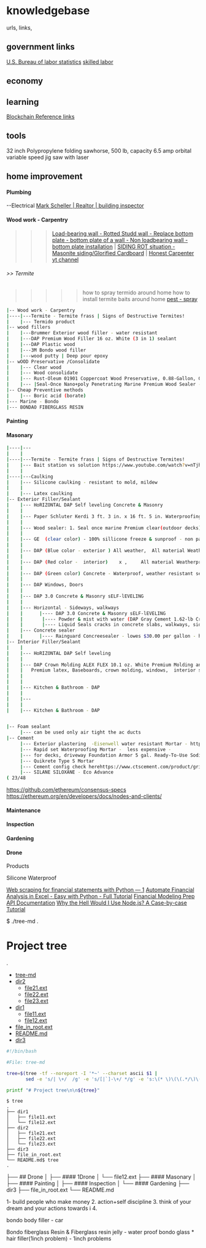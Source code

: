 # knowledgebase
urls, links, 

## government links

[U.S. Bureau of labor statistics](https://www.bls.gov/web/metro/laummtrk.htm)
[skilled labor](http://www.calapprenticeship.org/programs/inspectors_apprenticeship.php#:~:text=The%20training%20classes%20are%20academically,3%20%2D%204%20years%20to%20complete.)
## economy

## learning
[Blockchain Reference links](https://github.com/BlockchainDeveloper009/knowledgebase/blob/devbr/blockchain_reference_links)
## tools
32 inch Polypropylene folding sawhorse, 500 lb, capacity
6.5 amp orbital variable speed jig saw with laser
## home improvement

#### Plumbing
   --Electrical
[Mark Scheller | Realtor | building inspector](https://www.youtube.com/channel/UC2QSWhOG4CstKiOMy7h2MEQ)
#### Wood work - Carpentry
>>> [Load-bearing wall - Rotted Studd wall - Replace bottom plate - bottom plate of a wall - Non loadbearing wall - bottom plate installation]() |
>>> [SIDING ROT situation - Masonite siding/Glorified Cardboard]() |
>>> [Honest Carpenter yt channel](https://www.youtube.com/watch?v=ZvuEPVcLZcA)

###### >> Termite
>>>>> how to spray termido around home
>>>>> how to install termite baits around home
[pest - spray](https://www.youtube.com/watch?v=LsLkoFC6gKg)

```bash
|-- Wood work - Carpentry
|----|---Termite - Termite frass | Signs of Destructive Termites!
|    |--- Termido product
|-- wood fillers
|    |---Brummer Exterior wood filler - water resistant
|    |---DAP Premium Wood Filler 16 oz. White (3 in 1) sealant
|    |---DAP Plastic wood
|    |---3M Bondo wood filler
|    |---wood putty | Deep pour epoxy
|-- wOOD Preservative /Consolidate
|    |--- Clear wood
|    |--- Wood consolidate
|    |--- Rust-Oleum 01901 Coppercoat Wood Preservative, 0.88-Gallon, Green
|    |--- |Seal-Once Nano+poly Penetrating Marine Premium Wood Sealer - Waterproof Sealant - Wood Stain and Sealer in One - 1 Gallon & Clear
|-- Cheap Preventive methods
|    |--- Boric acid (borate)
|--- Marine - Bondo
|--- BONDAO FIBERGLASS RESIN 
```

#### Painting
#### Masonary

```bash
|----|---
|    |
|----|---Termite - Termite frass | Signs of Destructive Termites!
|    |--- Bait station vs solution https://www.youtube.com/watch?v=nTjhEIpuJ6Q
|    |
|----|---Caulking
|    |--- Silicone caulking - resistant to mold, mildew
|    |
|    |--- Latex caulking
|-- Exterior Filler/Sealant
|    |--- HoRIZONTAL DAP Self leveling Concrete & Masonry
|    |
|    |--- Paper Schluter Kerdi 3 ft. 3 in. x 16 ft. 5 in. Waterproofing Membrane $2.20
|    |
|    |--- Wood sealer: 1. Seal once marine Premium clear(outdoor decks), 2. Helmsman Spar urethane, clear Gloss 3. Thompsons water seal clear multipurpose
|    |
|    |--- GE  (clear color) - 100% sillicone freeze & sunproof - non paintable - window/door
|    |
|    |--- DAP (Blue color - exterior ) All weather,  All material Weatherproofing  - DAP AMP Hybrid technology Advanced Modified 9 oz. White Polymer All Weather Window, Door and Siding Sealant (12-Pack)
|    |
|    |--- DAP (Red color -  interior)    x ,     All material Weatherproofing  - AMP Advanced Modified Polymer 9 oz. White Kitchen and Bath Sealant (12-Pack)
|    |
|    |--- DAP (Green color) Concrete - Waterproof, weather resistant seal - 10.1 oz. Gray Concrete and Mortar Filler and Latex Sealant https://www.homedepot.com/p/DAP-10-1-oz-Gray-Concrete-and-Mortar-Filler-and-Latex-Sealant-18096/204167828
|    |
|    |--- DAP Windows, Doors 
|    |
|    |--- DAP 3.0 Concrete & Masonry sELF-lEVELING 
|    |
|    |--- Horizontal - Sideways, walkways
|    |      |---- DAP 3.0 Concrete & Masonry sELF-lEVELING 
|    |       |---- Powder & mist with water (DAP Gray Cement 1.62-lb Crack Filler) - $10
|    |       |---- Liquid Seals cracks in concrete slabs, walkways, sidewalks - $12.98
|    |--- Concrete sealer
|    |      |---- Rainguard Concreesealer - lowes $30.00 per gallon - how long it lasts chat gpt
|-- Interior Filler/Sealant
|    |
|    |--- HoRIZONTAL DAP Self leveling
|    |
|    |--- DAP Crown Molding ALEX FLEX 10.1 oz. White Premium Molding and Trim Sealant - Crack Proof (Glass, Alumunium, Vinyl, Most plastics, Drywall, Fiber cement, PVC rimboard, Brick, Mortar stone,
|    |   Premium latex, Baseboards, crown molding, windows,  interior sealant with adhesion to wood, INTERIOR doors, MDF, PVC)
|    | 
|    |
|    |--- Kitchen & Bathroom - DAP 
|    |
|    |---
|    |
|    |--- Kitchen & Bathroom - DAP 


|-- Foam sealant
     |--- can be used only air tight the ac ducts
|-- Cement
     |--- Exterior plastering  -Eisenwell water resistant Mortar - https://www.ctscement.com/product/waterproofing-mortar?c=PRODUCTS&t=
     |--- Rapid set Waterproofing Mortar -  less expensive - 
     |--- for decks, driveway Foundation Armor 5 gal. Ready-To-Use Sodium Silicate Concrete Sealer, Densifier and Hardener
     |--- Quikrete Type S Mortar
     |--- Cement config check herehttps://www.ctscement.com/product/grid?q=REPAIR%20%26%20RESTORATION
     |--- SILANE SILOXANE - Eco Advance
( 23/48
```
https://github.com/ethereum/consensus-specs
https://ethereum.org/en/developers/docs/nodes-and-clients/
#### Maintenance
#### Inspection
####  Gardening
#### Drone
Products 

Silicone Waterproof

[Web scraping for financial statements with Python — 1](https://towardsdatascience.com/web-scraping-for-accounting-analysis-using-python-part-1-b5fc016a1c9a)
[Automate Financial Analysis in Excel - Easy with Python - Full Tutorial](https://www.youtube.com/watch?v=TaF8aPahj1g)
[Financial Modeling Prep API Documentation](https://site.financialmodelingprep.com/developer/docs/)
[Why the Hell Would I Use Node.js? A Case-by-case Tutorial](https://www.toptal.com/javascript/why-the-hell-would-i-use-node-js)





$ ./tree-md .
# Project tree

.
 * [tree-md](./tree-md)
 * [dir2](./dir2)
   * [file21.ext](./dir2/file21.ext)
   * [file22.ext](./dir2/file22.ext)
   * [file23.ext](./dir2/file23.ext)
 * [dir1](./dir1)
   * [file11.ext](./dir1/file11.ext)
   * [file12.ext](./dir1/file12.ext)
 * [file_in_root.ext](./file_in_root.ext)
 * [README.md](./README.md)
 * [dir3](./dir3)

```bash
#!/bin/bash

#File: tree-md

tree=$(tree -tf --noreport -I '*~' --charset ascii $1 |
       sed -e 's/| \+/  /g' -e 's/[|`]-\+/ */g' -e 's:\(* \)\(\(.*/\)\([^/]\+\)\):\1[\4](\2):g')

printf "# Project tree\n\n${tree}"
```

```
$ tree
.
├── dir1
│   ├── file11.ext
│   └── file12.ext
├── dir2
│   ├── file21.ext
│   ├── file22.ext
│   └── file23.ext
├── dir3
├── file_in_root.ext
└── README.md$ tree
.

```
├── ## Drone
│   ├── #### 1Drone
│   └── file12.ext
├── ####  Masonary
│   ├── #### Painting
│   ├── #### Inspection
│   └── ####  Gardening
├── dir3
├── file_in_root.ext
└── README.md

1- build people who make money
2. action+self discipline
3. think of your dream and your actions towards i
4. 

bondo body filler - car

Bondo fiberglass Resin & Fiberglass resin jelly - water proof
bondo glass * hair filler(1inch problem) - 1inch problems



